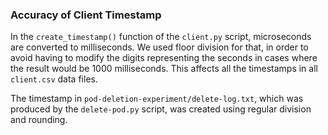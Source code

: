 ### Accuracy of Client Timestamp
In the `create_timestamp()` function of the `client.py` script, microseconds are converted to milliseconds. We used floor division for that, in order to avoid having to modify the digits representing the seconds in cases where the result would be 1000 milliseconds. This affects all the timestamps in all `client.csv` data files.

The timestamp in `pod-deletion-experiment/delete-log.txt`, which was produced by the `delete-pod.py` script, was created using regular division and rounding.